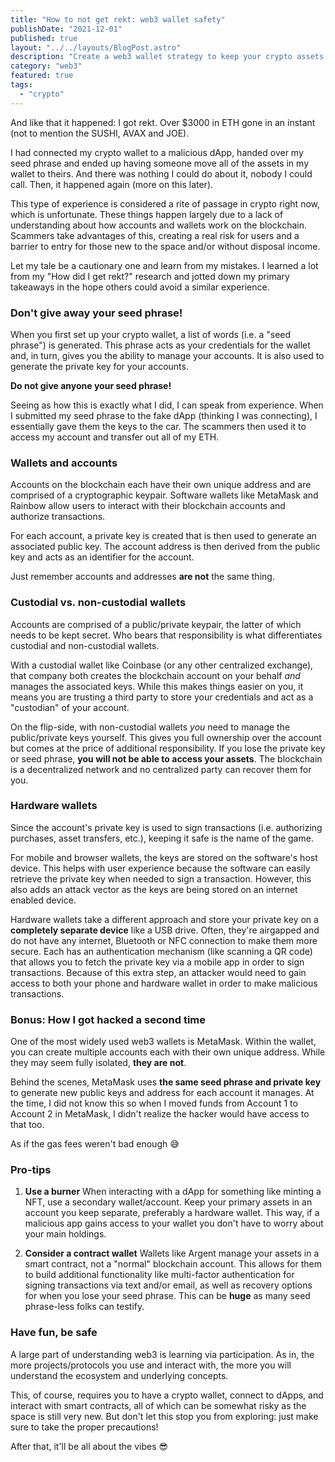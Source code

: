 ```yaml
---
title: "How to not get rekt: web3 wallet safety"
publishDate: "2021-12-01"
published: true
layout: "../../layouts/BlogPost.astro"
description: "Create a web3 wallet strategy to keep your crypto assets safe."
category: "web3"
featured: true
tags:
  - "crypto"
---
```


And like that it happened: I got rekt. Over $3000 in ETH gone in an instant (not to mention the SUSHI, AVAX and JOE).

I had connected my crypto wallet to a malicious dApp, handed over my seed phrase and ended up having someone move all of the assets in my wallet to theirs. And there was nothing I could do about it, nobody I could call. Then, it happened again (more on this later).

This type of experience is considered a rite of passage in crypto right now, which is unfortunate. These things happen largely due to a lack of understanding about how accounts and wallets work on the blockchain. Scammers take advantages of this, creating a real risk for users and a barrier to entry for those new to the space and/or without disposal income.

Let my tale be a cautionary one and learn from my mistakes. I learned a lot from my "How did I get rekt?" research and jotted down my primary takeaways in the hope others could avoid a similar experience.

### Don't give away your seed phrase!

When you first set up your crypto wallet, a list of words (i.e. a "seed phrase") is generated. This phrase acts as your credentials for the wallet and, in turn, gives you the ability to manage your accounts. It is also used to generate the private key for your accounts.

**Do not give anyone your seed phrase!**

Seeing as how this is exactly what I did, I can speak from experience. When I submitted my seed phrase to the fake dApp (thinking I was connecting), I essentially gave them the keys to the car. The scammers then used it to access my account and transfer out all of my ETH.

### Wallets and accounts

Accounts on the blockchain each have their own unique address and are comprised of a cryptographic keypair. Software wallets like MetaMask and Rainbow allow users to interact with their blockchain accounts and authorize transactions.

For each account, a private key is created that is then used to generate an associated public key. The account address is then derived from the public key and acts as an identifier for the account.

Just remember accounts and addresses **are not** the same thing.

### Custodial vs. non-custodial wallets

Accounts are comprised of a public/private keypair, the latter of which needs to be kept secret. Who bears that responsibility is what differentiates custodial and non-custodial wallets.

With a custodial wallet like Coinbase (or any other centralized exchange), that company both creates the blockchain account on your behalf _and_ manages the associated keys. While this makes things easier on you, it means you are trusting a third party to store your credentials and act as a "custodian" of your account.

On the flip-side, with non-custodial wallets _you_ need to manage the public/private keys yourself. This gives you full ownership over the account but comes at the price of additional responsibility. If you lose the private key or seed phrase, **you will not be able to access your assets**. The blockchain is a decentralized network and no centralized party can recover them for you.

### Hardware wallets

Since the account's private key is used to sign transactions (i.e. authorizing purchases, asset transfers, etc.), keeping it safe is the name of the game.

For mobile and browser wallets, the keys are stored on the software's host device. This helps with user experience because the software can easily retrieve the private key when needed to sign a transaction. However, this also adds an attack vector as the keys are being stored on an internet enabled device.

Hardware wallets take a different approach and store your private key on a **completely separate device** like a USB drive. Often, they're airgapped and do not have any internet, Bluetooth or NFC connection to make them more secure. Each has an authentication mechanism (like scanning a QR code) that allows you to fetch the private key via a mobile app in order to sign transactions. Because of this extra step, an attacker would need to gain access to both your phone and hardware wallet in order to make malicious transactions.

### Bonus: How I got hacked a second time

One of the most widely used web3 wallets is MetaMask. Within the wallet, you can create multiple accounts each with their own unique address. While they may seem fully isolated, **they are not**.

Behind the scenes, MetaMask uses **the same seed phrase and private key** to generate new public keys and address for each account it manages. At the time, I did not know this so when I moved funds from Account 1 to Account 2 in MetaMask, I didn't realize the hacker would have access to that too.

As if the gas fees weren't bad enough 😅

### Pro-tips

1. **Use a burner**
   When interacting with a dApp for something like minting a NFT, use a secondary wallet/account. Keep your primary assets in an account you keep separate, preferably a hardware wallet. This way, if a malicious app gains access to your wallet you don't have to worry about your main holdings.

2. **Consider a contract wallet**
   Wallets like Argent manage your assets in a smart contract, not a "normal" blockchain account. This allows for them to build additional functionality like multi-factor authentication for signing transactions via text and/or email, as well as recovery options for when you lose your seed phrase. This can be **huge** as many seed phrase-less folks can testify.

### Have fun, be safe

A large part of understanding web3 is learning via participation. As in, the more projects/protocols you use and interact with, the more you will understand the ecosystem and underlying concepts.

This, of course, requires you to have a crypto wallet, connect to dApps, and interact with smart contracts, all of which can be somewhat risky as the space is still very new. But don't let this stop you from exploring: just make sure to take the proper precautions!

After that, it'll be all about the vibes 😎
